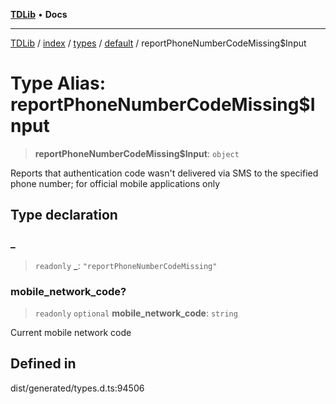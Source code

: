 [**TDLib**](../../../../../../README.md) • **Docs**

***

[TDLib](../../../../../../modules.md) / [index](../../../../../README.md) / [types](../../../README.md) / [default](../README.md) / reportPhoneNumberCodeMissing$Input

# Type Alias: reportPhoneNumberCodeMissing$Input

> **reportPhoneNumberCodeMissing$Input**: `object`

Reports that authentication code wasn't delivered via SMS to the specified phone number; for official mobile applications only

## Type declaration

### \_

> `readonly` **\_**: `"reportPhoneNumberCodeMissing"`

### mobile\_network\_code?

> `readonly` `optional` **mobile\_network\_code**: `string`

Current mobile network code

## Defined in

dist/generated/types.d.ts:94506
